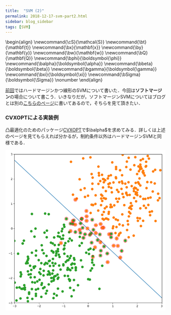 ```yaml
---
title:  "SVM (2)"
permalink: 2018-12-17-svm-part2.html
sidebar: blog_sidebar
tags: [SVM]
---
```


\begin{align}
\newcommand{\cS}{\mathcal{S}}
\newcommand{\bt}{\mathbf{t}}
\newcommand{\bx}{\mathbf{x}}
\newcommand{\by}{\mathbf{y}}
\newcommand{\bw}{\mathbf{w}}
\newcommand{\bQ}{\mathbf{Q}}
\newcommand{\bphi}{\boldsymbol{\phi}}
\newcommand{\balpha}{\boldsymbol{\alpha}}
\newcommand{\bbeta}{\boldsymbol{\beta}}
\newcommand{\bgamma}{\boldsymbol{\gamma}}
\newcommand{\bxi}{\boldsymbol{\xi}}
\newcommand{\bSigma}{\boldsymbol{\Sigma}} \nonumber
\end{align}

[前回](2018-12-16-svm-part1.html)ではハードマージンかつ線形のSVMについて書いた．今回は**ソフトマージン**の場合について書こう．いきなりだが，ソフトマージンSVMについてはブログとは別の[こちらのページ](soft-margin-svm.html)に書いてあるので，そちらを見て頂きたい．

### CVXOPTによる実装例

凸最適化のためのパッケージ[CVXOPT](https://github.com/cvxopt/cvxopt)で$\balpha$を求めてみる．詳しくは上述のページを見てもらえれば分かるが，制約条件以外はハードマージンSVMと同様である．

<script src="https://gist.github.com/t2kasa/fc209609555f30d0f939e91141f2aaa1.js"></script>

![soft-margin-linear-svm-example](images/figs/2018-12-17-svm-part2/soft-margin-linear-svm-example.png)
